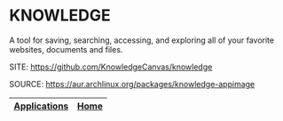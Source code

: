 # KNOWLEDGE

 A tool for saving, searching, accessing, and exploring all of your 
 favorite websites, documents and files.

 SITE: https://github.com/KnowledgeCanvas/knowledge

 SOURCE: https://aur.archlinux.org/packages/knowledge-appimage

 | [Applications](https://portable-linux-apps.github.io/apps.html) | [Home](https://portable-linux-apps.github.io)
 | --- | --- |
